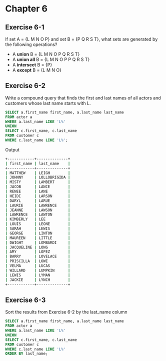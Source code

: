 # Chapter 6

## Exercise 6-1

If set A = {L M N O P} and set B = {P Q R S T}, what sets are generated by the following operations?

- A **union** B = {L M N O P Q R S T}
- A **union all** B = {L M N O P P Q R S T}
- A **intersect** B = {P}
- A **except** B = {L M N O}

## Exercise 6-2

Write a compound query that finds the first and last names of all actors and customers whose last name starts with L.

```sql
SELECT a.first_name first_name, a.last_name last_name
FROM actor a
WHERE a.last_name LIKE 'L%'
UNION
SELECT c.first_name, c.last_name
FROM customer c
WHERE c.last_name LIKE 'L%';
```

Output

```bash
+------------+--------------+
| first_name | last_name    |
+------------+--------------+
| MATTHEW    | LEIGH        |
| JOHNNY     | LOLLOBRIGIDA |
| MISTY      | LAMBERT      |
| JACOB      | LANCE        |
| RENEE      | LANE         |
| HEIDI      | LARSON       |
| DARYL      | LARUE        |
| LAURIE     | LAWRENCE     |
| JEANNE     | LAWSON       |
| LAWRENCE   | LAWTON       |
| KIMBERLY   | LEE          |
| LOUIS      | LEONE        |
| SARAH      | LEWIS        |
| GEORGE     | LINTON       |
| MAUREEN    | LITTLE       |
| DWIGHT     | LOMBARDI     |
| JACQUELINE | LONG         |
| AMY        | LOPEZ        |
| BARRY      | LOVELACE     |
| PRISCILLA  | LOWE         |
| VELMA      | LUCAS        |
| WILLARD    | LUMPKIN      |
| LEWIS      | LYMAN        |
| JACKIE     | LYNCH        |
+------------+--------------+
```

## Exercise 6-3

Sort the results from Exercise 6-2 by the last_name column

```sql
SELECT a.first_name first_name, a.last_name last_name
FROM actor a
WHERE a.last_name LIKE 'L%'
UNION
SELECT c.first_name, c.last_name
FROM customer c
WHERE c.last_name LIKE 'L%'
ORDER BY last_name;
```